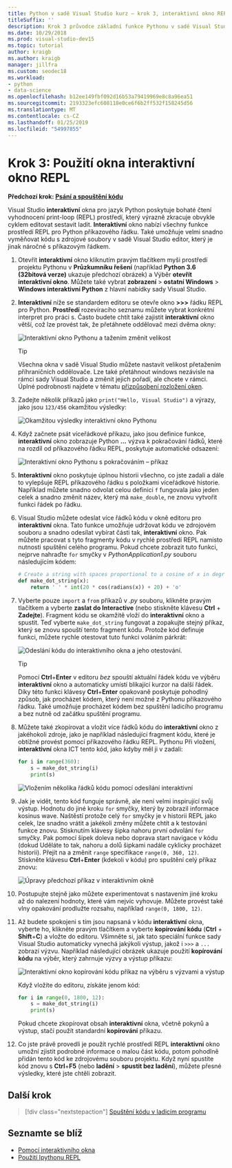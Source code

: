 ```yaml
---
title: Python v sadě Visual Studio kurz – krok 3, interaktivní okno REPL
titleSuffix: ''
description: Krok 3 průvodce základní funkce Pythonu v sadě Visual Studio, pokrývající okno REPL interaktivní Python.
ms.date: 10/29/2018
ms.prod: visual-studio-dev15
ms.topic: tutorial
author: kraigb
ms.author: kraigb
manager: jillfra
ms.custom: seodec18
ms.workload:
- python
- data-science
ms.openlocfilehash: b12ee149fbf092d16b53a79419969e8c8a96ea51
ms.sourcegitcommit: 2193323efc608118e0ce6f6b2ff532f158245d56
ms.translationtype: MT
ms.contentlocale: cs-CZ
ms.lasthandoff: 01/25/2019
ms.locfileid: "54997855"
---
```

# <a name="step-3-use-the-interactive-repl-window"></a>Krok 3: Použití okna interaktivní okno REPL

**Předchozí krok: [Psání a spouštění kódu](tutorial-working-with-python-in-visual-studio-step-02-writing-code.md)**

Visual Studio **interaktivní** okna pro jazyk Python poskytuje bohaté čtení vyhodnocení print-loop (REPL) prostředí, který výrazně zkracuje obvykle cyklem editovat sestavit ladit. **Interaktivní** okno nabízí všechny funkce prostředí REPL pro Python příkazového řádku. Také umožňuje velmi snadno vyměňovat kódu s zdrojové soubory v sadě Visual Studio editor, který je jinak náročné s příkazovým řádkem.

1. Otevřít **interaktivní** okno kliknutím pravým tlačítkem myši prostředí projektu Pythonu v **Průzkumníku řešení** (například **Python 3.6 (32bitová verze)** ukazuje předchozí obrázek) a Výběr **otevřít interaktivní okno**. Můžete také vybrat **zobrazení** > **ostatní Windows** > **Windows interaktivní Python** z hlavní nabídky sady Visual Studio.

1. **Interaktivní** níže se standardem editoru se otevře okno **>>>** řádku REPL pro Python. **Prostředí** rozevíracího seznamu můžete vybrat konkrétní interpret pro práci s. Často budete chtít také zajistit **interaktivní** okno větší, což lze provést tak, že přetáhnete oddělovač mezi dvěma okny:

    ![Interaktivní okno Pythonu a tažením změnit velikost](media/vs-getting-started-python-11-interactive1b.png)

    > [!Tip]
    > Všechna okna v sadě Visual Studio můžete nastavit velikost přetažením příhraničních oddělovače. Lze také přetáhnout windows nezávisle na rámci sady Visual Studio a změnit jejich pořadí, ale chcete v rámci. Úplné podrobnosti najdete v tématu [přizpůsobení rozložení oken](../ide/customizing-window-layouts-in-visual-studio.md).

1. Zadejte několik příkazů jako `print("Hello, Visual Studio")` a výrazy, jako jsou `123/456` okamžitou výsledky:

    ![Okamžitou výsledky interaktivní okno Pythonu](media/vs-getting-started-python-12-interactive2.png)

1. Když začnete psát víceřádkové příkazu, jako jsou definice funkce, **interaktivní** okno zobrazuje Python **...**  výzva k pokračování řádků, které na rozdíl od příkazového řádku REPL, poskytuje automatické odsazení:

    ![Interaktivní okno Pythonu s pokračováním – příkaz](media/vs-getting-started-python-13-interactive3.png)

1. **Interaktivní** okno poskytuje úplnou historii všechno, co jste zadali a dále to vylepšuje REPL příkazového řádku s položkami víceřádkové historie. Například můžete snadno odvolat celou definici `f` fungovala jako jeden celek a snadno změnit název, který má `make_double`, ne znovu vytvořit funkci řádek po řádku.

1. Visual Studio můžete odeslat více řádků kódu v okně editoru pro **interaktivní** okna. Tato funkce umožňuje udržovat kódu ve zdrojovém souboru a snadno odesílat vybírat části tak, **interaktivní** okno. Pak můžete pracovat s tyto fragmenty kódu v rychlé prostředí REPL namísto nutnosti spuštění celého programu. Pokud chcete zobrazit tuto funkci, nejprve nahraďte `for` smyčky v *PythonApplication1.py* souboru následujícím kódem:

    ```python
    # Create a string with spaces proportional to a cosine of x in degrees
    def make_dot_string(x):
        return ' ' * int(20 * cos(radians(x)) + 20) + 'o'
    ```

1. Vyberte pouze `import` a `from` příkazů v *.py* souboru, klikněte pravým tlačítkem a vyberte **zaslat do Interactive** (nebo stiskněte klávesu **Ctrl** + **Zadejte**). Fragment kódu se okamžitě vloží do **interaktivní** okno a spustit. Teď vyberte `make_dot_string` fungovat a zopakujte stejný příkaz, který se znovu spouští tento fragment kódu. Protože kód definuje funkci, můžete rychle otestovat tuto funkci voláním párkrát:

    ![Odeslání kódu do interaktivního okna a jeho otestování.](media/vs-getting-started-python-14-interactive4.png)

    > [!Tip]
    > Pomocí **Ctrl**+**Enter** v editoru *bez* spouští aktuální řádek kódu ve výběru **interaktivní** okno a automaticky umístí blikající kurzor na další řádek. Díky této funkci klávesy **Ctrl**+**Enter** opakovaně poskytuje pohodlný způsob, jak procházet kódem, který není možné z Pythonu příkazového řádku. Také umožňuje procházet kódem bez spuštění ladicího programu a bez nutně od začátku spuštění programu.

1. Můžete také zkopírovat a vložit více řádků kódu do **interaktivní** okno z jakéhokoli zdroje, jako je například následující fragment kódu, které je obtížné provést pomocí příkazového řádku REPL. Pythonu Při vložení, **interaktivní** okna ICT tento kód, jako kdyby měl ji v zadali:

    ```python
    for i in range(360):
        s = make_dot_string(i)
        print(s)
    ```

    ![Vložením několika řádků kódu pomocí odesílání interaktivní](media/vs-getting-started-python-15-interactive5.png)

1. Jak je vidět, tento kód funguje správně, ale není velmi inspirující svůj výstup. Hodnotu do jiné kroku `for` smyčky, který by zobrazil informace kosinus wave. Naštěstí protože celý `for` smyčky je v historii REPL jako celek, lze snadno vrátit a jakékoli změny můžete chtít a k testování funkce znovu. Stisknutím klávesy šipka nahoru první odvolání `for` smyčky. Pak pomocí šipek doleva nebo doprava start navigace v kódu (dokud Uděláte to tak, nahoru a dolů šipkami nadále cyklicky procházet historii). Přejít na a změnit `range` specifikace `range(0, 360, 12)`. Stiskněte klávesu **Ctrl**+**Enter** (kdekoli v kódu) pro spuštění celý příkaz znovu:

    ![Úpravy předchozí příkaz v interaktivním okně](media/vs-getting-started-python-16-interactive6.png)

1. Postupujte stejně jako můžete experimentovat s nastavením jiné kroku až do nalezení hodnoty, které vám nejvíc vyhovuje. Můžete provést také vlny opakování prodlužte rozsahu, například `range(0, 1800, 12)`.

1. Až budete spokojeni s tím jsou napsaná v kódu **interaktivní** okna, vyberte ho, klikněte pravým tlačítkem a vyberte **kopírování kódu** (**Ctrl** + **Shift**+**C**) a vložte do editoru. Všimněte si, jak tato speciální funkce sady Visual Studio automaticky vynechá jakýkoli výstup, jakož i `>>>` a `...` zobrazí výzvu. Například následující obrázek ukazuje použití **kopírování kódu** na výběr, který zahrnuje výzvy a výstup příkazu:

    ![Interaktivní okno kopírování kódu příkaz na výběru s výzvami a výstup](media/vs-getting-started-python-17-interactive7.png)

    Když vložíte do editoru, získáte jenom kód:

    ```python
    for i in range(0, 1800, 12):
        s = make_dot_string(i)
        print(s)
    ```

    Pokud chcete zkopírovat obsah **interaktivní** okna, včetně pokynů a výstup, stačí použít standardní **kopírování** příkazu.

1. Co jste právě provedli je použít rychlé prostředí REPL **interaktivní** okno umožní zjistit podrobné informace o malou část kódu, potom pohodlně přidán tento kód ke zdrojovému souboru projektu. Když nyní spustíte kód znovu s **Ctrl**+**F5** (nebo **ladění** > **spustit bez ladění**), můžete přesné výsledky, které jste chtěli zobrazit.

## <a name="next-step"></a>Další krok

> [!div class="nextstepaction"]
> [Spuštění kódu v ladicím programu](tutorial-working-with-python-in-visual-studio-step-04-debugging.md)

## <a name="go-deeper"></a>Seznamte se blíž

- [Pomocí interaktivního okna](python-interactive-repl-in-visual-studio.md)
- [Použití Ipythonu REPL](interactive-repl-ipython.md)

